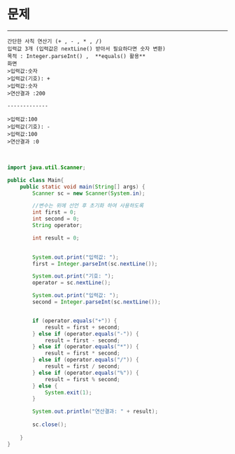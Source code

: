 # 문제
---
    간단한 사칙 연산기 (+ , - , * , /)
    입력값 3개 (입력값은 nextLine() 받아서 필요하다면 숫자 변환)
    목적 : Integer.parseInt() ,  **equals() 활용**
    화면
    >입력값:숫자
    >입력값(기호): +
    >입력값:숫자 
    >연산결과 :200

    -------------

    >입력값:100
    >입력값(기호): -
    >입력값:100
    >연산결과 :0

<br>


```java
import java.util.Scanner;

public class Main{
    public static void main(String[] args) {
        Scanner sc = new Scanner(System.in);

        //변수는 위에 선언 후 초기화 하여 사용하도록
        int first = 0;
        int second = 0;
        String operator;

        int result = 0;
        

        System.out.print("입력값: ");
        first = Integer.parseInt(sc.nextLine());

        System.out.print("기호: ");
        operator = sc.nextLine();

        System.out.print("입력값: ");
        second = Integer.parseInt(sc.nextLine());


        if (operator.equals("+")) {
            result = first + second;
        } else if (operator.equals("-")) {
            result = first - second;
        } else if (operator.equals("*")) {
            result = first * second;
        } else if (operator.equals("/")) {
            result = first / second;
        } else if (operator.equals("%")) {
            result = first % second;
        } else {
            System.exit(1);
        }

        System.out.println("연산결과: " + result);
        
        sc.close();
        
    }
}
```